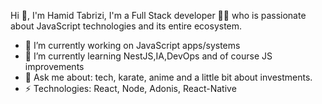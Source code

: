 Hi 👋,
I'm Hamid Tabrizi, I'm a Full Stack developer 👨‍💻 who is passionate about JavaScript technologies and its entire ecosystem.

- 🔭 I’m currently working on JavaScript apps/systems
- 🌱 I’m currently learning NestJS,IA,DevOps and of course JS improvements
- 💬 Ask me about: tech, karate, anime and a little bit about investments.
 - ⚡ Technologies: React, Node, Adonis, React-Native

 

